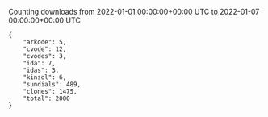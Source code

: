 
Counting downloads from 2022-01-01 00:00:00+00:00 UTC to 2022-01-07 00:00:00+00:00 UTC

```
{
    "arkode": 5,
    "cvode": 12,
    "cvodes": 3,
    "ida": 7,
    "idas": 3,
    "kinsol": 6,
    "sundials": 489,
    "clones": 1475,
    "total": 2000
}
```

